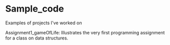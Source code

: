 # Sample_code
Examples of projects I've worked on

Assignment1_gameOfLife:
	Illustrates the very first programming assignment for a class on data structures. 
